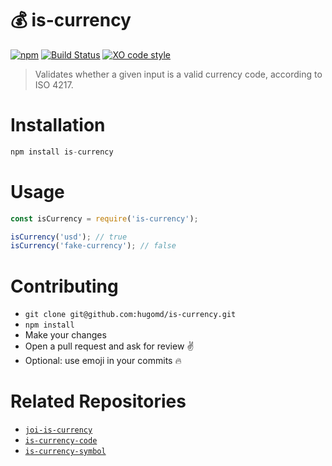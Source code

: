 # 💰 is-currency
[![npm](https://img.shields.io/npm/v/is-currency.svg?maxAge=2592000)](https://www.npmjs.com/package/is-currency) [![Build Status](https://travis-ci.org/hugomd/is-currency.svg?branch=master)](https://travis-ci.org/hugomd/is-currency/builds) [![XO code style](https://img.shields.io/badge/code_style-XO-5ed9c7.svg)](https://github.com/sindresorhus/xo) 

> Validates whether a given input is a valid currency code, according to ISO 4217.

# Installation
```javascript
npm install is-currency
```

# Usage
```javascript
const isCurrency = require('is-currency');

isCurrency('usd'); // true
isCurrency('fake-currency'); // false
```

# Contributing
* `git clone git@github.com:hugomd/is-currency.git`
* `npm install`
* Make your changes
* Open a pull request and ask for review ✌️
* Optional: use emoji in your commits 🔥

# Related Repositories
* [`joi-is-currency`](https://github.com/hugomd/joi-currency-code)
* [`is-currency-code`](https://github.com/hugomd/is-currency-code)
* [`is-currency-symbol`](https://github.com/hugomd/is-currency-symbol)
